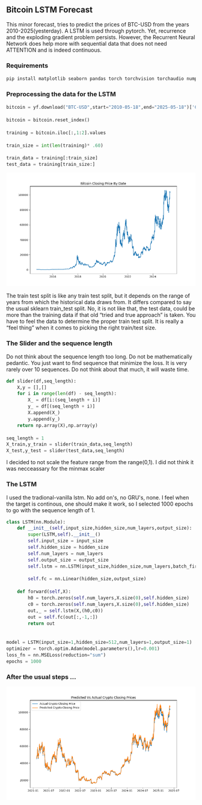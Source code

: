 ## Bitcoin LSTM Forecast

This minor forecast, tries to predict the prices of BTC-USD from the years 2010-2025(yesterday). A LSTM is used through pytorch. Yet, recurrence and the exploding gradient problem persists. However, the Recurrent Neural Network does help more with sequential data that does not need ATTENTION and is indeed continuous.

### Requirements
```Bash
pip install matplotlib seaborn pandas torch torchvision torchaudio numpy yfinance scikit-learn
```
### Preprocessing the data for the LSTM

```python
bitcoin = yf.download("BTC-USD",start="2010-05-18",end="2025-05-18")['Close']

bitcoin = bitcoin.reset_index()

training = bitcoin.iloc[:,1:2].values

train_size = int(len(training)* .60)

train_data = training[:train_size]
test_data = training[train_size:]
```
![btc_closing_price_data](images/closingbtc.png)

The train test split is like any train test split, but it depends on the range of years from which the historical data draws from. It differs compared to say the usual sklearn train_test split. No, it is not like that, the test data, could be more than the training data if that old “tried and true approach” is taken. You have to feel the data to determine the proper train test split. It is really a “feel thing” when it comes to picking the right train/test size.

### The Slider and the sequence length
Do not think about the sequence length too long. Do not be mathematically pedantic. You just want to find sequence that minimize the loss. It is very rarely over 10 sequences. Do not think about that much, it will waste time.

```python
def slider(df,seq_length):
    X,y = [],[]
    for i in range(len(df) - seq_length):
        X_ = df[i:(seq_length + i)]
        y_ = df[(seq_length + i)]
        X.append(X_)
        y.append(y_)
    return np.array(X),np.array(y)

seq_length = 1
X_train,y_train = slider(train_data,seq_length)
X_test,y_test = slider(test_data,seq_length)
```
I decided to not scale the feature range from the range(0,1). I did not think it was necceassary for the minmax scaler

### The LSTM
I used the tradional-vanilla lstm. No add on's, no GRU's, none. I feel when the target is continous, one should make it work, so I selected 1000 epochs to go with the sequence length of 1.
```python
class LSTM(nn.Module):
    def __init__(self,input_size,hidden_size,num_layers,output_size):
        super(LSTM,self).__init__()
        self.input_size = input_size
        self.hidden_size = hidden_size
        self.num_layers = num_layers
        self.output_size = output_size
        self.lstm = nn.LSTM(input_size,hidden_size,num_layers,batch_first=True)
        
        self.fc = nn.Linear(hidden_size,output_size)
        
    def forward(self,X):
        h0 = torch.zeros(self.num_layers,X.size(0),self.hidden_size)
        c0 = torch.zeros(self.num_layers,X.size(0),self.hidden_size)
        out,_ = self.lstm(X,(h0,c0))
        out = self.fc(out[:,-1,:])
        return out


model = LSTM(input_size=1,hidden_size=512,num_layers=1,output_size=1)
optimizer = torch.optim.Adam(model.parameters(),lr=0.001)
loss_fn = nn.MSELoss(reduction="sum")
epochs = 1000
```

### After the usual steps ...

![prediction_vs_actual](images/predicted_vs_actual.png)

























